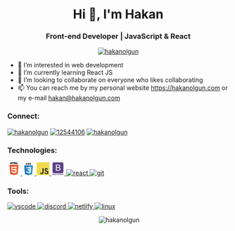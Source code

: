 <h1 align="center">Hi 👋, I'm Hakan</h1>
<h3 align="center">Front-end Developer | JavaScript & React</h3>

<p align="center"> <a href="https://github.com/ryo-ma/github-profile-trophy"><img src="https://github-profile-trophy.vercel.app/?username=hakanolgun" alt="hakanolgun" /></a> </p>

- 👀 I’m interested in web development
- 🌱 I’m currently learning React JS
- 💞️ I’m looking to collaborate on everyone who likes collaborating
- 📫 You can reach me by my personal website https://hakanolgun.com or my e-mail hakan@hakanolgun.com


<h3 align="left">Connect:</h3>
<p align="left">
<a href="https://linkedin.com/in/hknlgn" target="blank"><img align="center" src="https://velanovascular.com/wp-content/uploads/2020/06/LinkedIn.png" alt="hakanolgun" height="30" width="30" /></a>
<a href="https://stackoverflow.com/users/14893142/nevidev" target="blank"><img align="center" src="https://upload.wikimedia.org/wikipedia/commons/thumb/e/ef/Stack_Overflow_icon.svg/768px-Stack_Overflow_icon.svg.png" alt="12544106" height="45" width="45" /></a>
<a href="https://twitter.com/kpthknlgn" target="blank"><img align="center" src="https://upload.wikimedia.org/wikipedia/tr/f/f2/Twitter-bird-light-bgs.png" alt="hakanolgun" height="30" width="30" /></a>
</p>


<h3 align="left">Technologies:</h3>
<p align="left">
  <a href="https://www.w3.org/html/" target="_blank"> <img src="https://raw.githubusercontent.com/devicons/devicon/master/icons/html5/html5-original-wordmark.svg" alt="html5" width="30" height="30"/> </a>
  <a href="https://www.w3schools.com/css/" target="_blank"> <img src="https://raw.githubusercontent.com/devicons/devicon/master/icons/css3/css3-original-wordmark.svg" alt="css3" width="28" height="28"/> </a>  
<a href="https://developer.mozilla.org/en-US/docs/Web/JavaScript" target="_blank"> <img src="https://raw.githubusercontent.com/devicons/devicon/master/icons/javascript/javascript-original.svg" alt="javascript" width="30" height="30"/> </a> 
<a href="https://getbootstrap.com" target="_blank"> <img src="https://raw.githubusercontent.com/devicons/devicon/master/icons/bootstrap/bootstrap-plain-wordmark.svg" alt="bootstrap" width="30" height="30"/> </a>
<a href="https://reactjs.org/" target="_blank"> <img src="https://upload.wikimedia.org/wikipedia/commons/thumb/4/47/React.svg/1200px-React.svg.png" alt="react" width="33" height="30"/> </a> 
<a href="https://git-scm.com/" target="_blank"> <img src="https://www.vectorlogo.zone/logos/git-scm/git-scm-icon.svg" alt="git" width="30" height="30"/> </a>
</p>
  
<h3 align="left">Tools:</h3>
<p>
<a href="https://code.visualstudio.com/" target="_blank"> <img src="https://upload.wikimedia.org/wikipedia/commons/thumb/9/9a/Visual_Studio_Code_1.35_icon.svg/1024px-Visual_Studio_Code_1.35_icon.svg.png" alt="vscode" width="30" height="30"/> </a>
<a href="https://discord.com/" target="_blank"> <img src="https://cdn4.iconfinder.com/data/icons/logos-and-brands/512/91_Discord_logo_logos-512.png" alt="discord" width="30" height="30"/> </a>
<a href="https://www.netlify.com/" target="_blank"> <img src="https://www.netlify.com/img/press/logos/logomark.png" alt="netlify" width="30" height="30"/> </a> 
 <a href="https://www.linux.org/" target="_blank"> <img src="https://upload.wikimedia.org/wikipedia/commons/thumb/f/f1/Icons8_flat_linux.svg/480px-Icons8_flat_linux.svg.png" alt="linux" width="30" height="30"/> </a> 
</p>


<p align="center">&nbsp;<img src="https://github-readme-stats.vercel.app/api?username=hakanolgun&show_icons=true&theme=dark&locale=en" alt="hakanolgun" width="60%" /></p>


<!---
hakanolgun/hakanolgun is a ✨ special ✨ repository because its `README.md` (this file) appears on your GitHub profile.
You can click the Preview link to take a look at your changes.
--->
